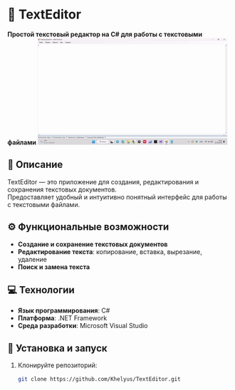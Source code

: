 # 📝 TextEditor

**Простой текстовый редактор на C# для работы с текстовыми файлами**
![Демонстрация работы](TE.gif)

## 📌 Описание

TextEditor — это приложение для создания, редактирования и сохранения текстовых документов.  
Предоставляет удобный и интуитивно понятный интерфейс для работы с текстовыми файлами.

## ⚙️ Функциональные возможности

- **Создание и сохранение текстовых документов**
- **Редактирование текста**: копирование, вставка, вырезание, удаление
- **Поиск и замена текста**

## 💻 Технологии

- **Язык программирования**: C#
- **Платформа**: .NET Framework
- **Среда разработки**: Microsoft Visual Studio

## 🚀 Установка и запуск

1. Клонируйте репозиторий:

   ```bash
   git clone https://github.com/Khelyus/TextEditor.git
